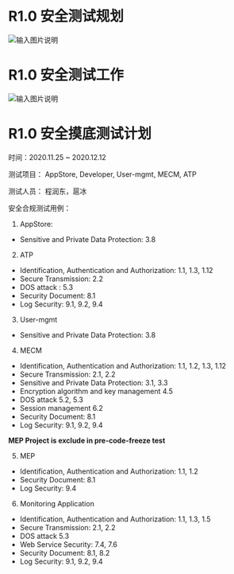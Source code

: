 # R1.0 安全测试规划

![输入图片说明](https://images.gitee.com/uploads/images/2020/0814/111024_641ff307_5645267.png "测试领域分类-v0.2.png")

# R1.0 安全测试工作

![输入图片说明](https://images.gitee.com/uploads/images/2020/1125/115446_aaf615c4_7785218.png "安全测试流程.png")

# R1.0 安全摸底测试计划

时间：2020.11.25 ~ 2020.12.12

测试项目： AppStore, Developer, User-mgmt, MECM, ATP

测试人员：  程润东，扈冰

安全合规测试用例：
1. AppStore:
 - Sensitive and Private Data Protection: 3.8
 
2. ATP
 - Identification, Authentication and Authorization: 1.1, 1.3, 1.12
 - Secure Transmission: 2.2
 - DOS attack : 5.3
 - Security Document: 8.1
 - Log Security: 9.1, 9.2, 9.4
 
3. User-mgmt
- Sensitive and Private Data Protection: 3.8

4. MECM 
 - Identification, Authentication and Authorization: 1.1, 1.2, 1.3, 1.12
 - Secure Transmission: 2.1, 2.2
 - Sensitive and Private Data Protection: 3.1, 3.3
 - Encryption algorithm and key management 4.5
 - DOS attack 5.2, 5.3
 - Session management 6.2
 - Security Document: 8.1
 - Log Security: 9.1, 9.2, 9.4

**MEP Project is exclude in pre-code-freeze test**

5. MEP
 - Identification, Authentication and Authorization: 1.1, 1.2
 - Security Document: 8.1
 - Log Security: 9.4

6. Monitoring Application
 - Identification, Authentication and Authorization: 1.1, 1.3, 1.5
 - Secure Transmission: 2.1, 2.2
 - DOS attack  5.3
 - Web Service Security: 7.4, 7.6
 - Security Document: 8.1, 8.2
 - Log Security: 9.1, 9.2, 9.4
